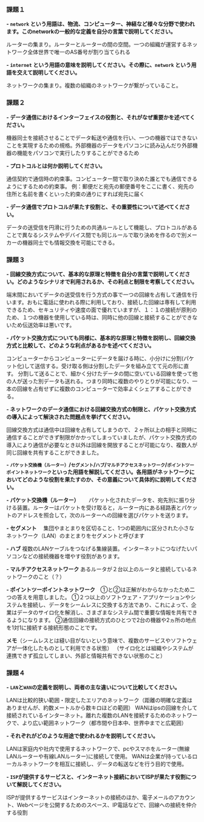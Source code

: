 ### 課題１

**- `network` という用語は、物流、コンピューター、神経など様々な分野で使われます。このnetworkの一般的な定義を自分の言葉で説明してください。**

ルーターの集まり。ルーターとルーターの間の空間。一つの組織が運営するネットワーク全体世界で唯一のAS番号が割り当てられる


**- `internet` という用語の意味を説明してください。その際に、`network` という用語を交えて説明してください。**

ネットワークの集まり。複数の組織のネットワークが繋がっていること。

### 課題２

**- データ通信におけるインターフェイスの役割と、それがなぜ重要かを述べてください。**

機器同士を接続させることでデータ転送や通信を行い、一つの機器ではできないことを実現するための規格。外部機器のデータをパソコンに読み込んだり外部機器の機能をパソコンで実行したりすることができるため

**- プロトコルとは何か説明してください。**

通信契約で通信時の約束事。コンピューター間で取り決めた誰とでも通信できるようにするための約束事。
例：郵便だと宛先の郵便番号をここに書く、宛先の住所と名前を書くといった約束の通りにすれば宛先に届く

**- データ通信でプロトコルが果たす役割と、その重要性について述べてください。**

データの送受信を円滑に行うための共通ルールとして機能し、プロトコルがあることで異なるシステムやデバイス間でも同じルールで取り決めを作るので別メーカーの機器同士でも情報交換を可能にできる。

### 課題３

**- 回線交換方式について、基本的な原理と特徴を自分の言葉で説明してください。どのようなシナリオで利用されるか、その利点と制限を考察してください。**

端末間においてデータの送受信を行う方式の事で一つの回線を占有して通信を行います。おもに電話に使われる際に利用しており、接続した回線は専有して利用できるため、セキュリティや速度の面で優れていますが、１：１の接続が原則のため、１つの機器を使用している時は、同時に他の回線と接続することができないため伝送効率は悪いです。

**- パケット交換方式についても同様に、基本的な原理と特徴を説明し、回線交換方式と比較して、どのような利点があるかを述べてください。**

コンピューターからコンピューターにデータを届ける時に、小分けに分割(パケット化)して送信する。受け取る側は分割したデータを組み立てて元の形に直す。
分割して送ることで、細かく分けたデータの間に空いている回線を使って他の人が送った別データも送れる。つまり同時に複数のやりとりが可能になり、一本の回線を占有せずに複数のコンピューターで効率よくシェアすることができる。

**- ネットワークのデータ通信における回線交換方式の制限と、パケット交換方式の導入によって解決された問題点を挙げてください。**

回線交換方式は通信中は回線を占有してしまうので、２ヶ所以上の相手と同時に通信することができず制限がかかってしまっていましたが、パケット交換方式の導入により通信が必要なとき以外は回線を開放することが可能になり、複数人が同じ回線を共有することができました。

**- `パケット交換機（ルーター）`/`セグメント`/`ハブ`/`マルチアクセスネットワーク`/`ポイントツーポイントネットワーク`といった用語を解説してください。各用語がネットワークにおいてどのような役割を果たすのか、その意義について具体的に説明してください。**

**- パケット交換機（ルーター）**　
　パケット化されたデータを、宛先別に振り分ける装置。ルーターはパケットを受け取ると，ルーター内にある経路表とパケットのアドレスを照合して，次のルーターへの回線を選びパケットを送ります。

**- セグメント**
　集団やまとまりを区切ること、1つの範囲内に区分された小さなネットワーク（LAN）のまとまりをセグメントと呼びます

**- ハブ**
複数のLANケーブルをつなげる集線装置。インターネットにつなげたいパソコンなどの接続機器を増やす役割があります。

**- マルチアクセスネットワーク**
あるルータが２台以上のルータと接続しているネットワークのこと（？）

**- ポイントツーポイントネットワーク**　①と②は正解がわからなかったため二つの答えを用意しました。
①２つ以上のソフトウェア・アプリケーションやシステムを接続し、データをシームレスに交換する方法であり、これによって、企業はデータのサイロ化を解消し、さまざまなシステム間で重要な情報を共有できるようになります。
②通信回線の接続方式のひとつで2台の機器や2ヵ所の地点を1対1に接続する接続形態のことです。

**メモ**（シームレスとは縫い目がないという意味で、複数のサービスやソフトウェアが一体化したものとして利用できる状態）
（サイロ化とは組織やシステムが連携できず孤立してしまい、外部と情報共有できない状態のこと）

### 課題４

**- `LAN`と`WAN`の定義を説明し、両者の主な違いについて比較してください。**

LANは比較的狭い範囲・限定したエリアのネットワーク（距離の明確な定義はありませんが、約数メートルから数キロほどの範囲）
WANはipsの回線を介して接続されているインターネット。離れた複数のLANを接続するためのネットワークで、より広い範囲ネットワーク（都市間や日本中、世界中までと広範囲）

 **- それぞれがどのような用途で使われるかを説明してください。**

LANは家庭内や社内で使用するネットワークで、pcやスマホをルーター(無線LANルーターや有線LANルーター)に接続して使用。
WANは企業が持っているローカルネットワークを相互に接続し、データの転送などを行う目的で使用。

**- `ISP`が提供するサービスと、インターネット接続においてISPが果たす役割について解説してください。**

ISPが提供するサービスはインターネットの接続のほか、電子メールのアカウント、Webページを公開するためのスペース、IP電話などで、回線への接続を仲介する役割

